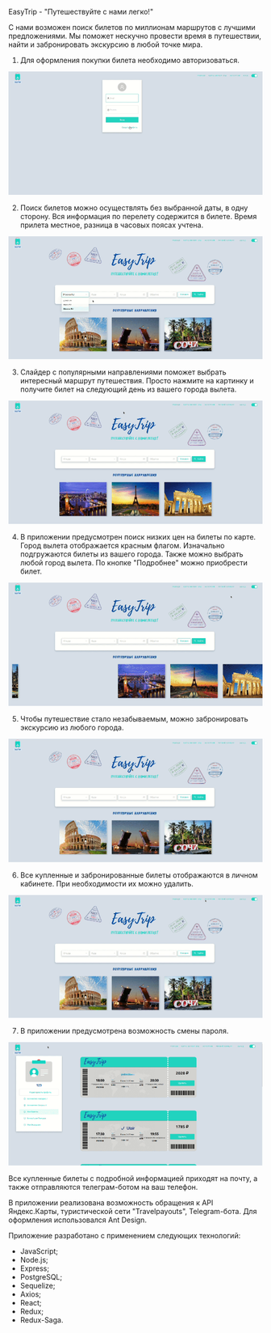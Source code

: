 EasyTrip - "Путешествуйте с нами легко!"

С нами возможен поиск билетов по миллионам маршрутов с лучшими предложениями. 
Мы поможет нескучно провести время в путешествии, найти и забронировать экскурсию в любой точке мира.


1. Для оформления покупки билета необходимо авторизоваться.

![](https://github.com/tugutova/EasyTrip/blob/main/readme-assets/auth.gif)

2. Поиск билетов можно осуществлять без выбранной даты, в одну сторону. Вся информация по перелету содержится в билете.
Время прилета местное, разница в часовых поясах учтена.

![](https://github.com/tugutova/EasyTrip/blob/main/readme-assets/main.gif)

3. Cлайдер с популярными направлениями поможет выбрать интересный маршрут путешествия.
Просто нажмите на картинку и получите билет на следующий день из вашего города вылета.

![](https://github.com/tugutova/EasyTrip/blob/main/readme-assets/slider.gif)

4. В приложении предусмотрен поиск низких цен на билеты по карте. Город вылета отображается красным флагом. Изначально подгружаются билеты из вашего города. Также можно выбрать любой город вылета. По кнопке "Подробнее" можно приобрести билет.

![](https://github.com/tugutova/EasyTrip/blob/main/readme-assets/map.gif)

5. Чтобы путешествие стало незабываемым, можно забронировать экскурсию из любого города.

![](https://github.com/tugutova/EasyTrip/blob/main/readme-assets/excursions.gif)

6. Все купленные и забронированные билеты отображаются в личном кабинете. При необходимости их можно удалить.

![](https://github.com/tugutova/EasyTrip/blob/main/readme-assets/profile.gif)

7. В приложении предусмотрена возможность смены пароля.

![](https://github.com/tugutova/EasyTrip/blob/main/readme-assets/profile2.gif)

Все купленные билеты с подробной информацией приходят на почту, а также отправляются телеграм-ботом на ваш телефон.

В приложении реализована возможность обращения к API Яндекс.Карты, туристической сети "Travelpayouts", Telegram-бота.
Для оформления использовался Ant Design.

Приложение разработано с применением следующих технологий:
- JavaScript;
- Node.js;
- Express;
- PostgreSQL;
- Sequelize;
- Axios;
- React;
- Redux;
- Redux-Saga.
